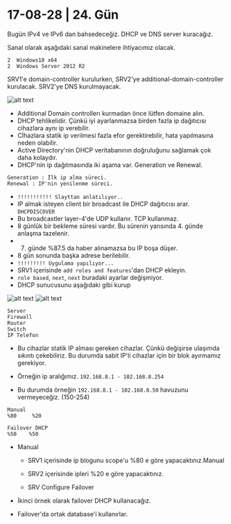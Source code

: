 # 17-08-28 | 24. Gün

Bugün IPv4 ve IPv6 dan bahsedeceğiz.
DHCP ve DNS server kuracağız.

Sanal olarak aşağıdaki sanal makinelere ihtiyacımız olacak.

```
2  Windows10 x64
2  Windows Server 2012 R2
```

SRV1'e domain-controller kurulurken, SRV2'ye additional-domain-controller kurulacak.
SRV2'ye DNS kurulmayacak.

![alt text](https://github.com/acsariyildiz/sistem4/blob/gh-pages/images/activeD2.png?raw=true "Logo Title Text 1")
  
* Additional Domain controllerı kurmadan önce lütfen domaine alın.
* DHCP tehlikelidir. Çünkü iyi ayarlanmazsa birden fazla ip dağıtıcısı cihazlara aynı ip verebilir.
* Cİhazlara statik ip verilmesi fazla efor gerektirebilir, hata yapılmasına neden olabilir.
* Active Directory'nin DHCP veritabanının doğruluğunu sağlamak çok daha kolaydır.
* DHCP'nin ip dağıtmasında iki aşama var. Generation ve Renewal.

```
Generation : İlk ip alma süreci.
Renewal : IP'nin yenilenme süreci.
```

* `!!!!!!!!!!! Slayttan anlatılıyor..`
* IP almak isteyen client bir broadcast ile DHCP dağıtıcısı arar. `DHCPDISCOVER`
* Bu broadcastler layer-4'de UDP kullanır. TCP kullanmaz.
* 8 günlük bir bekleme süresi vardır. Bu sürenin yarısında 4. günde anlaşma tazelenir.
* 7. günde %87.5 da haber alınamazsa bu IP boşa düşer. 
* 8 gün sonunda başka adrese berilebilir.
* `!!!!!!!!! Uygulama yapılıyor...`
* SRV1 içerisinde `add roles and features`'dan DHCP ekleyin.
* `role based`, `next`, `next` buradaki ayarlar değişmiyor.
* DHCP sunucusunu aşağıdaki gibi kurup 

![alt text](https://github.com/acsariyildiz/sistem4/blob/gh-pages/images/17-08-28-1.png?raw=true "Logo Title Text 1")
![alt text](https://github.com/acsariyildiz/sistem4/blob/gh-pages/images/17-08-28-1.png?raw=true "Logo Title Text 1")


```
Server
Firewall
Router
Switch
IP Telefon
```

* Bu cihazlar statik IP alması gereken cihazlar. Çünkü değişirse ulaşımda sıkıntı çekebiliriz.
Bu durumda sabit IP'li cihazlar için bir blok ayırmamız gerekiyor. 

* Örneğin ip aralığımız. `192.168.8.1 - 102.168.8.254`
* Bu durumda örneğin `192.168.8.1 - 102.168.8.50` havuzunu vermeyeceğiz. (150-254) 

```
Manual 
%80     %20

Failover DHCP 
%50    %50
```
* Manual 
  * SRV1 içerisinde ip blogunu scope'u %80 e göre yapacaktınız.Manual
  * SRV2 içerisinde ipleri %20 e göre yapacaktınız.
  
  * SRV Configure Failover 
 

* İkinci örnek olarak failover DHCP kullanacağız.
* Failover'da ortak database'i kullanırlar.
